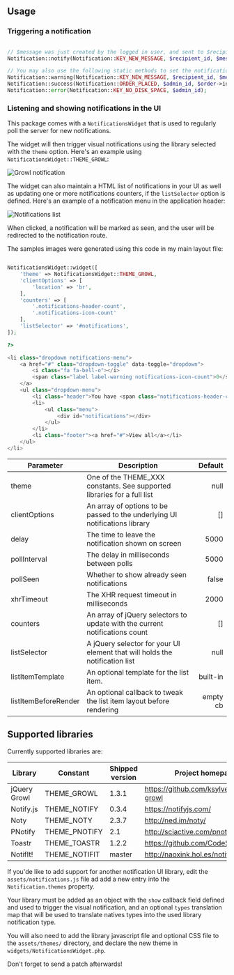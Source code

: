Usage
-----

### Triggering a notification


```php

// $message was just created by the logged in user, and sent to $recipient_id
Notification::notify(Notification::KEY_NEW_MESSAGE, $recipient_id, $message->id);

// You may also use the following static methods to set the notification type:
Notification::warning(Notification::KEY_NEW_MESSAGE, $recipient_id, $message->id);
Notification::success(Notification::ORDER_PLACED, $admin_id, $order->id);
Notification::error(Notification::KEY_NO_DISK_SPACE, $admin_id);

```
          
### Listening and showing notifications in the UI

This package comes with a `NotificationsWidget` that is used to regularly poll the server for new
notifications.
 
The widget will then trigger visual notifications using the library selected with the `theme` option.
Here's an example using `NotificationsWidget::THEME_GROWL`:

![Growl notification](https://raw.githubusercontent.com/machour/yii2-notifications/master/docs/growl.png)

The widget can also maintain a HTML list of notifications in your UI as well as updating one or more
notifications counters, if the `listSelector` option is defined.
Here's an example of a notification menu in the application header: 

![Notifications list](https://raw.githubusercontent.com/machour/yii2-notifications/d4450ab164d62f5504c3ec31cfba50b95cf9a3d8/docs/list.png)

When clicked, a notification will be marked as seen, and the user will be redirected to the notification
route.

The samples images were generated using this code in my main layout file:
 
```php

NotificationsWidget::widget([
    'theme' => NotificationsWidget::THEME_GROWL,
    'clientOptions' => [
        'location' => 'br',
    ],
    'counters' => [
        '.notifications-header-count',
        '.notifications-icon-count'
    ],
    'listSelector' => '#notifications',
]);

?>

<li class="dropdown notifications-menu">
    <a href="#" class="dropdown-toggle" data-toggle="dropdown">
        <i class="fa fa-bell-o"></i>
        <span class="label label-warning notifications-icon-count">0</span>
    </a>
    <ul class="dropdown-menu">
        <li class="header">You have <span class="notifications-header-count">0</span> notifications</li>
        <li>
            <ul class="menu">
                <div id="notifications"></div>
            </ul>
        </li>
        <li class="footer"><a href="#">View all</a></li>
    </ul>
</li>
```

| Parameter            | Description                                                                 | Default     |
| -------------------- | --------------------------------------------------------------------------- | -----------:|
| theme                | One of the THEME_XXX constants. See supported libraries for a full list     | null        |
| clientOptions        | An array of options to be passed to the underlying UI notifications library | []          |
| delay                | The time to leave the notification shown on screen                          | 5000        |
| pollInterval         | The delay in milliseconds between polls                                     | 5000        |
| pollSeen             | Whether to show already seen notifications                                  | false       |
| xhrTimeout           | The XHR request timeout in milliseconds                                     | 2000        |
| counters             | An array of jQuery selectors to update with the current notifications count | []          |
| listSelector         | A jQuery selector for your UI element that will holds the notification list | null        |
| listItemTemplate     | An optional template for the list item.                                     | built-in    |
| listItemBeforeRender | An optional callback to tweak the list item layout before rendering         | empty cb    |


Supported libraries
-------------------

Currently supported libraries are:

| Library        | Constant      | Shipped version | Project homepage                         |
| -------------- | ------------- | --------------- | ---------------------------------------- |
| jQuery Growl   | THEME_GROWL   | 1.3.1           | https://github.com/ksylvest/jquery-growl |
| Notify.js      | THEME_NOTIFY  | 0.3.4           | https://notifyjs.com/                    |
| Noty           | THEME_NOTY    | 2.3.7           | http://ned.im/noty/                      |
| PNotify        | THEME_PNOTIFY | 2.1             | http://sciactive.com/pnotify/            |
| Toastr         | THEME_TOASTR  | 1.2.2           | https://github.com/CodeSeven/toastr      |
| NotifIt!       | THEME_NOTIFIT | master          | http://naoxink.hol.es/notifIt/           |

If you'de like to add support for another notification UI library, edit the `assets/notifications.js` file
ad add a new entry into the `Notification.themes` property.

Your library must be added as an object with the `show` callback field defined and used to trigger the visual
notification, and an optional `types` translation map that will be used to translate natives types into the
used library notification type.

You will also need to add the library javascript file and optional CSS file to the `assets/themes/` directory,
and declare the new theme in `widgets/NotificationsWidget.php`.

Don't forget to send a patch afterwards!
